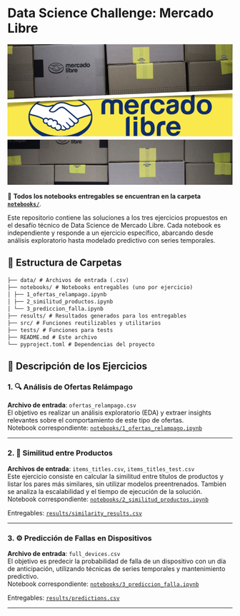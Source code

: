 # Data Science Challenge: Mercado Libre


<p align="center">
  <img src="https://github.com/VictorFrancheto/data-science-challenge-ML/blob/main/image.png">
</p>


📂 **Todos los notebooks entregables se encuentran en la carpeta [`notebooks/`](./notebooks/)**.

Este repositorio contiene las soluciones a los tres ejercicios propuestos en el desafío técnico de Data Science de Mercado Libre. Cada notebook es independiente y responde a un ejercicio específico, abarcando desde análisis exploratorio hasta modelado predictivo con series temporales.

## 🧱 Estructura de Carpetas
```text
├── data/ # Archivos de entrada (.csv)
├── notebooks/ # Notebooks entregables (uno por ejercicio)
│ ├── 1_ofertas_relampago.ipynb
│ ├── 2_similitud_productos.ipynb
│ └── 3_prediccion_falla.ipynb
├── results/ # Resultados generados para los entregables
├── src/ # Funciones reutilizables y utilitarios
├── tests/ # Funciones para tests
├── README.md # Este archivo
└── pyproject.toml # Dependencias del proyecto
```
## 📌 Descripción de los Ejercicios

### 1. 🔍 Análisis de Ofertas Relámpago

**Archivo de entrada**: `ofertas_relampago.csv`  
El objetivo es realizar un análisis exploratorio (EDA) y extraer insights relevantes sobre el comportamiento de este tipo de ofertas.  
Notebook correspondiente: [`notebooks/1_ofertas_relampago.ipynb`](./notebooks/1_ofertas_relampago.ipynb)

---

### 2. 🤝 Similitud entre Productos

**Archivos de entrada**: `items_titles.csv`, `items_titles_test.csv`  
Este ejercicio consiste en calcular la similitud entre títulos de productos y listar los pares más similares, sin utilizar modelos preentrenados. También se analiza la escalabilidad y el tiempo de ejecución de la solución.  
Notebook correspondiente: [`notebooks/2_similitud_productos.ipynb`](./notebooks/2_similitud_productos.ipynb)

Entregables: [`results/similarity_results.csv`](./results/similarity_results.csv)

---

### 3. ⚙️ Predicción de Fallas en Dispositivos

**Archivo de entrada**: `full_devices.csv`  
El objetivo es predecir la probabilidad de falla de un dispositivo con un día de anticipación, utilizando técnicas de series temporales y mantenimiento predictivo.  
Notebook correspondiente: [`notebooks/3_prediccion_falla.ipynb`](./notebooks/3_prediccion_falla.ipynb)

Entregables: [`results/predictions.csv`](./results/predictions.csv)

---
